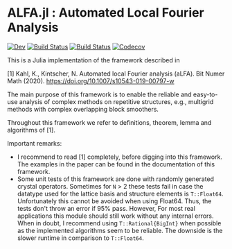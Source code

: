 # ALFA.jl : Automated Local Fourier Analysis
<!---
tokens which are not needed right now.

[![Stable](https://img.shields.io/badge/docs-stable-blue.svg)](https://NilsKintscher.github.io/alfa.jl/stable)
[![Coveralls](https://coveralls.io/repos/github/NilsKintscher/alfa.jl/badge.svg?branch=master)](https://coveralls.io/github/NilsKintscher/alfa.jl?branch=master)
-->
[![Dev](https://img.shields.io/badge/docs-dev-blue.svg)](https://NilsKintscher.github.io/alfa.jl/dev)
[![Build Status](https://travis-ci.com/NilsKintscher/alfa.jl.svg?branch=master)](https://travis-ci.com/NilsKintscher/alfa.jl)
[![Build Status](https://ci.appveyor.com/api/projects/status/github/NilsKintscher/alfa.jl?svg=true)](https://ci.appveyor.com/project/NilsKintscher/alfa-jl)
[![Codecov](https://codecov.io/gh/NilsKintscher/alfa.jl/branch/master/graph/badge.svg)](https://codecov.io/gh/NilsKintscher/alfa.jl)


This is a Julia implementation of the framework described in

[1] Kahl, K., Kintscher, N. Automated local Fourier analysis (aLFA). Bit Numer Math (2020). <https://doi.org/10.1007/s10543-019-00797-w>

The main purpose of this framework is to enable the reliable and easy-to-use analysis of complex methods on repetitive structures, e.g.,  multigrid methods with complex overlapping block smoothers.

Throughout this framework we refer to definitions, theorem, lemma and algorithms of [1].

Important remarks:
- I recommend to read [1] completely, before digging into this framework. The examples in the paper can be found in the documentation of this framework.
- Some unit tests of this framework are done with randomly generated crystal operators. Sometimes for `N` > 2 these tests fail in case the datatype used for the lattice basis and structure elements is  `T::Float64`. Unfortunately this cannot be avoided when using Float64. Thus, the tests don't throw an error if $95\%$ pass. However, For most real applications this module should still work without any internal errors. When in doubt, I recommend using `T::Rational{BigInt}` when possible as the implemented algorithms seem to be reliable. The downside is the slower runtime in comparison to `T::Float64`.
